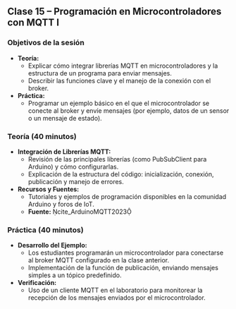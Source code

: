
## Clase 15 – Programación en Microcontroladores con MQTT I

### Objetivos de la sesión
- **Teoría:**  
  - Explicar cómo integrar librerías MQTT en microcontroladores y la estructura de un programa para enviar mensajes.  
  - Describir las funciones clave y el manejo de la conexión con el broker.
- **Práctica:**  
  - Programar un ejemplo básico en el que el microcontrolador se conecte al broker y envíe mensajes (por ejemplo, datos de un sensor o un mensaje de estado).

### Teoría (40 minutos)
- **Integración de Librerías MQTT:**  
  - Revisión de las principales librerías (como PubSubClient para Arduino) y cómo configurarlas.  
  - Explicación de la estructura del código: inicialización, conexión, publicación y manejo de errores.
- **Recursos y Fuentes:**  
  - Tutoriales y ejemplos de programación disponibles en la comunidad Arduino y foros de IoT.  
  - **Fuente:** cite_ArduinoMQTT2023

### Práctica (40 minutos)
- **Desarrollo del Ejemplo:**  
  - Los estudiantes programarán un microcontrolador para conectarse al broker MQTT configurado en la clase anterior.  
  - Implementación de la función de publicación, enviando mensajes simples a un tópico predefinido.
- **Verificación:**  
  - Uso de un cliente MQTT en el laboratorio para monitorear la recepción de los mensajes enviados por el microcontrolador.

